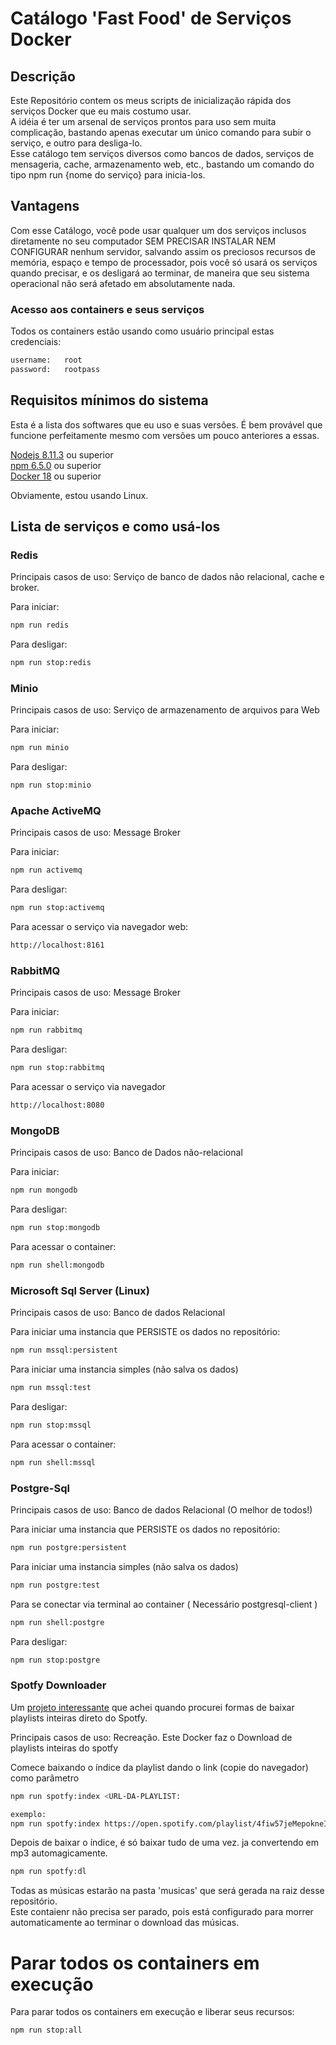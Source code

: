 # Catálogo 'Fast Food' de Serviços Docker

## Descrição
Este Repositório contem os meus scripts de inicialização rápida dos serviços Docker que eu mais costumo usar.  
A idéia é ter um arsenal de serviços prontos para uso sem muita complicação, bastando apenas executar um único comando para subir o serviço, e outro para desliga-lo.  
Esse catálogo tem serviços diversos como bancos de dados, serviços de mensageria, cache, armazenamento web, etc., bastando um comando do tipo npm run {nome do serviço} para inicia-los.  

## Vantagens
Com esse Catálogo, você pode usar qualquer um dos serviços inclusos diretamente no seu computador SEM PRECISAR INSTALAR NEM CONFIGURAR nenhum servidor, salvando assim os preciosos recursos de memória, espaço  e tempo de processador, pois você só usará os serviços quando precisar, e os desligará ao terminar, de maneira que seu sistema operacional não será afetado em absolutamente nada.

### Acesso aos containers e seus serviços
Todos os containers estão usando como usuário principal estas credenciais:
```bash
username:   root
password:   rootpass
```
## Requisitos mínimos do sistema
Esta é a lista dos softwares que eu uso e suas versões. É bem provável que funcione perfeitamente mesmo com versões um pouco anteriores a essas.

<a href="https://nodejs.org/en/">Nodejs 8.11.3</a> ou superior  
<a href="https://nodejs.org/en/">npm 6.5.0</a> ou superior  
 <a href="https://www.docker.com/get-started">Docker 18</a> ou superior

Obviamente, estou usando Linux.

## Lista de serviços e como usá-los

### Redis
Principais casos de uso: Serviço de banco de dados não relacional, cache e broker.

Para iniciar:
```bash
npm run redis
```

Para desligar:
```bash
npm run stop:redis
```

### Minio
Principais casos de uso: Serviço de armazenamento de arquivos para Web

Para iniciar:
```bash
npm run minio
```

Para desligar:
```bash
npm run stop:minio
```

### Apache ActiveMQ
Principais casos de uso: Message Broker

Para iniciar:
```bash
npm run activemq
```

Para desligar:
```bash
npm run stop:activemq
```

Para acessar o serviço via navegador web:
```bash
http://localhost:8161
```

### RabbitMQ
Principais casos de uso: Message Broker

Para iniciar:
```bash
npm run rabbitmq
```

Para desligar:
```bash
npm run stop:rabbitmq
```

Para acessar o serviço via navegador
```bash
http://localhost:8080
```

### MongoDB
Principais casos de uso: Banco de Dados não-relacional

Para iniciar:
```bash
npm run mongodb
```

Para desligar:
```bash
npm run stop:mongodb
```

Para acessar o container:
```bash
npm run shell:mongodb
```

### Microsoft Sql Server (Linux)
Principais casos de uso: Banco de dados Relacional

Para iniciar uma instancia que PERSISTE os dados no repositório:
```bash
npm run mssql:persistent
```

Para iniciar uma instancia simples (não salva os dados)
```bash
npm run mssql:test
```

Para desligar:
```bash
npm run stop:mssql
```

Para acessar o container:
```bash
npm run shell:mssql
```

### Postgre-Sql
Principais casos de uso: Banco de dados Relacional (O melhor de todos!)

Para iniciar uma instancia que PERSISTE os dados no repositório:
```bash
npm run postgre:persistent
```

Para iniciar uma instancia simples (não salva os dados)
```bash
npm run postgre:test
```

Para se conectar via terminal ao container ( Necessário postgresql-client )
```bash
npm run shell:postgre
```

Para desligar:
```bash
npm run stop:postgre
```

### Spotfy Downloader
Um  <a href="https://github.com/ritiek/spotify-downloader">projeto interessante</a> que achei quando procurei formas de baixar playlists inteiras direto do Spotfy.  

Principais casos de uso: Recreação. Este Docker faz o Download de playlists inteiras do spotfy

Comece baixando o índice da playlist dando o link (copie do navegador) como parâmetro
```bash
npm run spotfy:index <URL-DA-PLAYLIST:

exemplo:
npm run spotfy:index https://open.spotify.com/playlist/4fiw57jeMepokneIvlu09q
```


Depois de baixar o índice, é só baixar tudo de uma vez. ja convertendo em mp3 automagicamente.
```bash
npm run spotfy:dl
```
Todas as músicas estarão na pasta 'musicas' que será gerada na raiz desse repositório.  
Este contaienr não precisa ser parado, pois está configurado para morrer automaticamente ao terminar o download das músicas.


# Parar todos os containers em execução

Para parar todos os containers em execução e liberar seus recursos:
```
npm run stop:all
```
